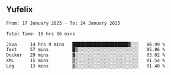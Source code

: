 ## Yufelix

<!--START_SECTION:waka-->

```txt
From: 17 January 2025 - To: 24 January 2025

Total Time: 16 hrs 16 mins

Java     14 hrs 9 mins   █████████████████████▓░░░   86.99 %
Text     57 mins         █▒░░░░░░░░░░░░░░░░░░░░░░░   05.86 %
Docker   29 mins         ▓░░░░░░░░░░░░░░░░░░░░░░░░   03.02 %
XML      15 mins         ▒░░░░░░░░░░░░░░░░░░░░░░░░   01.54 %
Log      13 mins         ▒░░░░░░░░░░░░░░░░░░░░░░░░   01.40 %
```

<!--END_SECTION:waka-->

